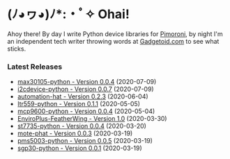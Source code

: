 # (ﾉ◕ヮ◕)ﾉ*:・ﾟ✧ Ohai!

Ahoy there! By day I write Python device libraries for [Pimoroni](https://github.com/pimoroni/), by night I'm an independent tech writer throwing words at [Gadgetoid.com](https://www.gadgetoid.com/) to see what sticks.

### Latest Releases

* [max30105-python - Version 0.0.4](https://github.com/pimoroni/max30105-python/releases/tag/v0.0.4) (2020-07-09)
* [i2cdevice-python - Version 0.0.7](https://github.com/pimoroni/i2cdevice-python/releases/tag/v0.0.7) (2020-07-09)
* [automation-hat - Version 0.2.3](https://github.com/pimoroni/automation-hat/releases/tag/v0.2.3) (2020-06-04)
* [ltr559-python - Version 0.1.1](https://github.com/pimoroni/ltr559-python/releases/tag/v0.1.1) (2020-05-05)
* [mcp9600-python - Version 0.0.4](https://github.com/pimoroni/mcp9600-python/releases/tag/v0.0.4) (2020-05-04)
* [EnviroPlus-FeatherWing - Version 1.0](https://github.com/pimoroni/EnviroPlus-FeatherWing/releases/tag/1.0) (2020-03-30)
* [st7735-python - Version 0.0.4](https://github.com/pimoroni/st7735-python/releases/tag/v0.0.4) (2020-03-20)
* [mote-phat - Version 0.0.3](https://github.com/pimoroni/mote-phat/releases/tag/v0.0.3) (2020-03-19)
* [pms5003-python - Version 0.0.5](https://github.com/pimoroni/pms5003-python/releases/tag/v0.0.5) (2020-03-19)
* [sgp30-python - Version 0.0.1](https://github.com/pimoroni/sgp30-python/releases/tag/v0.0.1) (2020-03-19)
